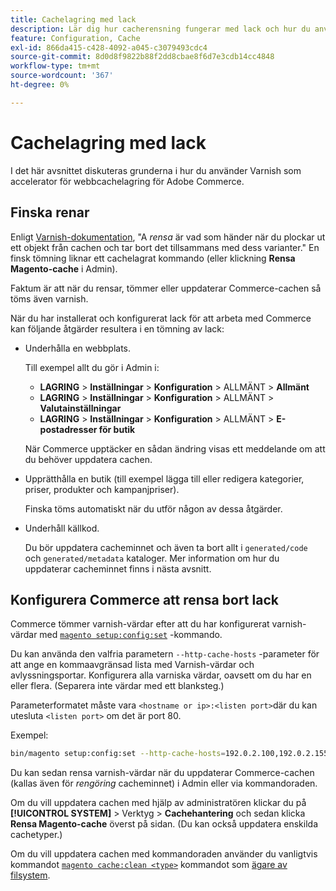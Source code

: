 ```yaml
---
title: Cachelagring med lack
description: Lär dig hur cacherensning fungerar med lack och hur du använder det som en accelerator för webb-cachning för Adobe Commerce-programmet.
feature: Configuration, Cache
exl-id: 866da415-c428-4092-a045-c3079493cdc4
source-git-commit: 8d0d8f9822b88f2dd8cbae8f6d7e3cdb14cc4848
workflow-type: tm+mt
source-wordcount: '367'
ht-degree: 0%

---
```


# Cachelagring med lack

I det här avsnittet diskuteras grunderna i hur du använder Varnish som accelerator för webbcachelagring för Adobe Commerce.

## Finska renar

Enligt [Varnish-dokumentation](https://www.varnish-cache.org/docs/trunk/users-guide/purging.html), &quot;A *rensa* är vad som händer när du plockar ut ett objekt från cachen och tar bort det tillsammans med dess varianter.&quot; En finsk tömning liknar ett cachelagrat kommando (eller klickning **Rensa Magento-cache** i Admin).

Faktum är att när du rensar, tömmer eller uppdaterar Commerce-cachen så töms även varnish.

När du har installerat och konfigurerat lack för att arbeta med Commerce kan följande åtgärder resultera i en tömning av lack:

- Underhålla en webbplats.

  Till exempel allt du gör i Admin i:

   - **LAGRING** > **Inställningar** > **Konfiguration** > ALLMÄNT > **Allmänt**
   - **LAGRING** > **Inställningar** > **Konfiguration** > ALLMÄNT > **Valutainställningar**
   - **LAGRING** > **Inställningar** > **Konfiguration** > ALLMÄNT > **E-postadresser för butik**

  När Commerce upptäcker en sådan ändring visas ett meddelande om att du behöver uppdatera cachen.

- Upprätthålla en butik (till exempel lägga till eller redigera kategorier, priser, produkter och kampanjpriser).

  Finska töms automatiskt när du utför någon av dessa åtgärder.

- Underhåll källkod.

  Du bör uppdatera cacheminnet och även ta bort allt i `generated/code` och `generated/metadata` kataloger. Mer information om hur du uppdaterar cacheminnet finns i nästa avsnitt.

## Konfigurera Commerce att rensa bort lack

Commerce tömmer varnish-värdar efter att du har konfigurerat varnish-värdar med [`magento setup:config:set`](https://devdocs.magento.com/guides/v2.4/reference/cli/magento.html#setupconfigset) -kommando.

Du kan använda den valfria parametern `--http-cache-hosts` -parameter för att ange en kommaavgränsad lista med Varnish-värdar och avlyssningsportar. Konfigurera alla varniska värdar, oavsett om du har en eller flera. (Separera inte värdar med ett blanksteg.)

Parameterformatet måste vara `<hostname or ip>:<listen port>`där du kan utesluta `<listen port>` om det är port 80.

Exempel:

```bash
bin/magento setup:config:set --http-cache-hosts=192.0.2.100,192.0.2.155:6081
```

Du kan sedan rensa varnish-värdar när du uppdaterar Commerce-cachen (kallas även för *rengöring* cacheminnet) i Admin eller via kommandoraden.

Om du vill uppdatera cachen med hjälp av administratören klickar du på **[!UICONTROL SYSTEM]** > Verktyg > **Cachehantering** och sedan klicka **Rensa Magento-cache** överst på sidan. (Du kan också uppdatera enskilda cachetyper.)

Om du vill uppdatera cachen med kommandoraden använder du vanligtvis kommandot [`magento cache:clean <type>`](../cli/manage-cache.md#clean-and-flush-cache-types) kommandot som [ägare av filsystem](../../installation/prerequisites/file-system/overview.md).
